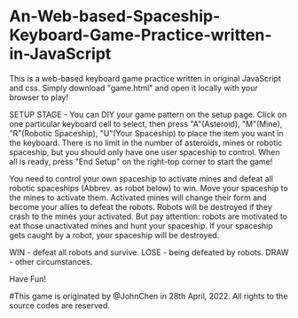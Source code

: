 # An-Web-based-Spaceship-Keyboard-Game-Practice-written-in-JavaScript

This is a web-based keyboard game practice written in original JavaScript and css.
Simply download "game.html" and open it locally with your browser to play!

SETUP STAGE - You can DIY your game pattern on the setup page. Click on one particular keyboard cell to select, then press "A"(Asteroid), "M"(Mine), "R"(Robotic Spaceship), "U"(Your Spaceship) to place the item you want in the keyboard. There is no limit in the number of asteroids, mines or robotic spaceship, but you should only have one user spaceship to control. When all is ready, press "End Setup" on the right-top corner to start the game!

You need to control your own spaceship to activate mines and defeat all robotic spaceships (Abbrev. as robot below) to win. Move your spaceship to the mines to activate them. Activated mines will change their form and become your allies to defeat the robots. Robots will be destroyed if they crash to the mines your activated. But pay attention: robots are motivated to eat those unactivated mines and hunt your spaceship. If your spaceship gets caught by a robot, your spaceship will be destroyed.

WIN - defeat all robots and survive.
LOSE - being defeated by robots.
DRAW - other circumstances.

Have Fun!

#This game is originated by @JohnChen in 28th April, 2022. All rights to the source codes are reserved.
